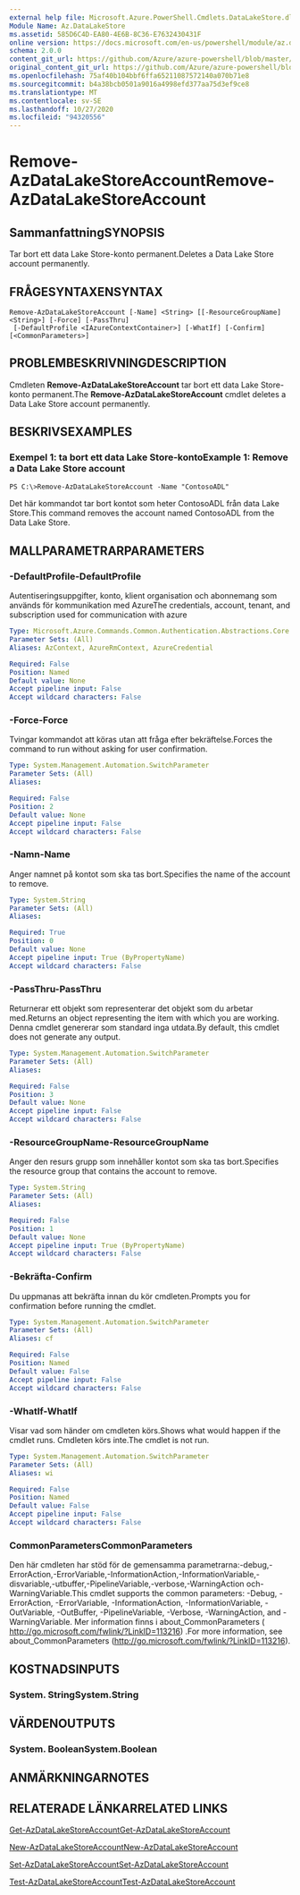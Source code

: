 ```yaml
---
external help file: Microsoft.Azure.PowerShell.Cmdlets.DataLakeStore.dll-Help.xml
Module Name: Az.DataLakeStore
ms.assetid: 585D6C4D-EA80-4E6B-8C36-E7632430431F
online version: https://docs.microsoft.com/en-us/powershell/module/az.datalakestore/remove-azdatalakestoreaccount
schema: 2.0.0
content_git_url: https://github.com/Azure/azure-powershell/blob/master/src/DataLakeStore/DataLakeStore/help/Remove-AzDataLakeStoreAccount.md
original_content_git_url: https://github.com/Azure/azure-powershell/blob/master/src/DataLakeStore/DataLakeStore/help/Remove-AzDataLakeStoreAccount.md
ms.openlocfilehash: 75af40b104bbf6ffa65211087572140a070b71e8
ms.sourcegitcommit: b4a38bcb0501a9016a4998efd377aa75d3ef9ce8
ms.translationtype: MT
ms.contentlocale: sv-SE
ms.lasthandoff: 10/27/2020
ms.locfileid: "94320556"
---
```

# <span data-ttu-id="a42a2-101">Remove-AzDataLakeStoreAccount</span><span class="sxs-lookup"><span data-stu-id="a42a2-101">Remove-AzDataLakeStoreAccount</span></span>

## <span data-ttu-id="a42a2-102">Sammanfattning</span><span class="sxs-lookup"><span data-stu-id="a42a2-102">SYNOPSIS</span></span>
<span data-ttu-id="a42a2-103">Tar bort ett data Lake Store-konto permanent.</span><span class="sxs-lookup"><span data-stu-id="a42a2-103">Deletes a Data Lake Store account permanently.</span></span>

## <span data-ttu-id="a42a2-104">FRÅGESYNTAXEN</span><span class="sxs-lookup"><span data-stu-id="a42a2-104">SYNTAX</span></span>

```
Remove-AzDataLakeStoreAccount [-Name] <String> [[-ResourceGroupName] <String>] [-Force] [-PassThru]
 [-DefaultProfile <IAzureContextContainer>] [-WhatIf] [-Confirm] [<CommonParameters>]
```

## <span data-ttu-id="a42a2-105">PROBLEMBESKRIVNING</span><span class="sxs-lookup"><span data-stu-id="a42a2-105">DESCRIPTION</span></span>
<span data-ttu-id="a42a2-106">Cmdleten **Remove-AzDataLakeStoreAccount** tar bort ett data Lake Store-konto permanent.</span><span class="sxs-lookup"><span data-stu-id="a42a2-106">The **Remove-AzDataLakeStoreAccount** cmdlet deletes a Data Lake Store account permanently.</span></span>

## <span data-ttu-id="a42a2-107">BESKRIVS</span><span class="sxs-lookup"><span data-stu-id="a42a2-107">EXAMPLES</span></span>

### <span data-ttu-id="a42a2-108">Exempel 1: ta bort ett data Lake Store-konto</span><span class="sxs-lookup"><span data-stu-id="a42a2-108">Example 1: Remove a Data Lake Store account</span></span>
```
PS C:\>Remove-AzDataLakeStoreAccount -Name "ContosoADL"
```

<span data-ttu-id="a42a2-109">Det här kommandot tar bort kontot som heter ContosoADL från data Lake Store.</span><span class="sxs-lookup"><span data-stu-id="a42a2-109">This command removes the account named ContosoADL from the Data Lake Store.</span></span>

## <span data-ttu-id="a42a2-110">MALLPARAMETRAR</span><span class="sxs-lookup"><span data-stu-id="a42a2-110">PARAMETERS</span></span>

### <span data-ttu-id="a42a2-111">-DefaultProfile</span><span class="sxs-lookup"><span data-stu-id="a42a2-111">-DefaultProfile</span></span>
<span data-ttu-id="a42a2-112">Autentiseringsuppgifter, konto, klient organisation och abonnemang som används för kommunikation med Azure</span><span class="sxs-lookup"><span data-stu-id="a42a2-112">The credentials, account, tenant, and subscription used for communication with azure</span></span>

```yaml
Type: Microsoft.Azure.Commands.Common.Authentication.Abstractions.Core.IAzureContextContainer
Parameter Sets: (All)
Aliases: AzContext, AzureRmContext, AzureCredential

Required: False
Position: Named
Default value: None
Accept pipeline input: False
Accept wildcard characters: False
```

### <span data-ttu-id="a42a2-113">-Force</span><span class="sxs-lookup"><span data-stu-id="a42a2-113">-Force</span></span>
<span data-ttu-id="a42a2-114">Tvingar kommandot att köras utan att fråga efter bekräftelse.</span><span class="sxs-lookup"><span data-stu-id="a42a2-114">Forces the command to run without asking for user confirmation.</span></span>

```yaml
Type: System.Management.Automation.SwitchParameter
Parameter Sets: (All)
Aliases:

Required: False
Position: 2
Default value: None
Accept pipeline input: False
Accept wildcard characters: False
```

### <span data-ttu-id="a42a2-115">-Namn</span><span class="sxs-lookup"><span data-stu-id="a42a2-115">-Name</span></span>
<span data-ttu-id="a42a2-116">Anger namnet på kontot som ska tas bort.</span><span class="sxs-lookup"><span data-stu-id="a42a2-116">Specifies the name of the account to remove.</span></span>

```yaml
Type: System.String
Parameter Sets: (All)
Aliases:

Required: True
Position: 0
Default value: None
Accept pipeline input: True (ByPropertyName)
Accept wildcard characters: False
```

### <span data-ttu-id="a42a2-117">-PassThru</span><span class="sxs-lookup"><span data-stu-id="a42a2-117">-PassThru</span></span>
<span data-ttu-id="a42a2-118">Returnerar ett objekt som representerar det objekt som du arbetar med.</span><span class="sxs-lookup"><span data-stu-id="a42a2-118">Returns an object representing the item with which you are working.</span></span>
<span data-ttu-id="a42a2-119">Denna cmdlet genererar som standard inga utdata.</span><span class="sxs-lookup"><span data-stu-id="a42a2-119">By default, this cmdlet does not generate any output.</span></span>

```yaml
Type: System.Management.Automation.SwitchParameter
Parameter Sets: (All)
Aliases:

Required: False
Position: 3
Default value: None
Accept pipeline input: False
Accept wildcard characters: False
```

### <span data-ttu-id="a42a2-120">-ResourceGroupName</span><span class="sxs-lookup"><span data-stu-id="a42a2-120">-ResourceGroupName</span></span>
<span data-ttu-id="a42a2-121">Anger den resurs grupp som innehåller kontot som ska tas bort.</span><span class="sxs-lookup"><span data-stu-id="a42a2-121">Specifies the resource group that contains the account to remove.</span></span>

```yaml
Type: System.String
Parameter Sets: (All)
Aliases:

Required: False
Position: 1
Default value: None
Accept pipeline input: True (ByPropertyName)
Accept wildcard characters: False
```

### <span data-ttu-id="a42a2-122">-Bekräfta</span><span class="sxs-lookup"><span data-stu-id="a42a2-122">-Confirm</span></span>
<span data-ttu-id="a42a2-123">Du uppmanas att bekräfta innan du kör cmdleten.</span><span class="sxs-lookup"><span data-stu-id="a42a2-123">Prompts you for confirmation before running the cmdlet.</span></span>

```yaml
Type: System.Management.Automation.SwitchParameter
Parameter Sets: (All)
Aliases: cf

Required: False
Position: Named
Default value: False
Accept pipeline input: False
Accept wildcard characters: False
```

### <span data-ttu-id="a42a2-124">-WhatIf</span><span class="sxs-lookup"><span data-stu-id="a42a2-124">-WhatIf</span></span>
<span data-ttu-id="a42a2-125">Visar vad som händer om cmdleten körs.</span><span class="sxs-lookup"><span data-stu-id="a42a2-125">Shows what would happen if the cmdlet runs.</span></span>
<span data-ttu-id="a42a2-126">Cmdleten körs inte.</span><span class="sxs-lookup"><span data-stu-id="a42a2-126">The cmdlet is not run.</span></span>

```yaml
Type: System.Management.Automation.SwitchParameter
Parameter Sets: (All)
Aliases: wi

Required: False
Position: Named
Default value: False
Accept pipeline input: False
Accept wildcard characters: False
```

### <span data-ttu-id="a42a2-127">CommonParameters</span><span class="sxs-lookup"><span data-stu-id="a42a2-127">CommonParameters</span></span>
<span data-ttu-id="a42a2-128">Den här cmdleten har stöd för de gemensamma parametrarna:-debug,-ErrorAction,-ErrorVariable,-InformationAction,-InformationVariable,-disvariable,-utbuffer,-PipelineVariable,-verbose,-WarningAction och-WarningVariable.</span><span class="sxs-lookup"><span data-stu-id="a42a2-128">This cmdlet supports the common parameters: -Debug, -ErrorAction, -ErrorVariable, -InformationAction, -InformationVariable, -OutVariable, -OutBuffer, -PipelineVariable, -Verbose, -WarningAction, and -WarningVariable.</span></span> <span data-ttu-id="a42a2-129">Mer information finns i about_CommonParameters ( http://go.microsoft.com/fwlink/?LinkID=113216) .</span><span class="sxs-lookup"><span data-stu-id="a42a2-129">For more information, see about_CommonParameters (http://go.microsoft.com/fwlink/?LinkID=113216).</span></span>

## <span data-ttu-id="a42a2-130">KOSTNADS</span><span class="sxs-lookup"><span data-stu-id="a42a2-130">INPUTS</span></span>

### <span data-ttu-id="a42a2-131">System. String</span><span class="sxs-lookup"><span data-stu-id="a42a2-131">System.String</span></span>

## <span data-ttu-id="a42a2-132">VÄRDEN</span><span class="sxs-lookup"><span data-stu-id="a42a2-132">OUTPUTS</span></span>

### <span data-ttu-id="a42a2-133">System. Boolean</span><span class="sxs-lookup"><span data-stu-id="a42a2-133">System.Boolean</span></span>

## <span data-ttu-id="a42a2-134">ANMÄRKNINGAR</span><span class="sxs-lookup"><span data-stu-id="a42a2-134">NOTES</span></span>

## <span data-ttu-id="a42a2-135">RELATERADE LÄNKAR</span><span class="sxs-lookup"><span data-stu-id="a42a2-135">RELATED LINKS</span></span>

[<span data-ttu-id="a42a2-136">Get-AzDataLakeStoreAccount</span><span class="sxs-lookup"><span data-stu-id="a42a2-136">Get-AzDataLakeStoreAccount</span></span>](./Get-AzDataLakeStoreAccount.md)

[<span data-ttu-id="a42a2-137">New-AzDataLakeStoreAccount</span><span class="sxs-lookup"><span data-stu-id="a42a2-137">New-AzDataLakeStoreAccount</span></span>](./New-AzDataLakeStoreAccount.md)

[<span data-ttu-id="a42a2-138">Set-AzDataLakeStoreAccount</span><span class="sxs-lookup"><span data-stu-id="a42a2-138">Set-AzDataLakeStoreAccount</span></span>](./Set-AzDataLakeStoreAccount.md)

[<span data-ttu-id="a42a2-139">Test-AzDataLakeStoreAccount</span><span class="sxs-lookup"><span data-stu-id="a42a2-139">Test-AzDataLakeStoreAccount</span></span>](./Test-AzDataLakeStoreAccount.md)


